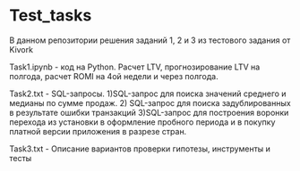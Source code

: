 # Test_tasks
В данном репозитории решения заданий 1, 2 и 3 из тестового задания от Kivork

Task1.ipynb - код на Python. Расчет LTV, прогнозирование LTV на полгода, расчет ROMI на 4ой недели и через полгода.

Task2.txt - SQL-запросы. 1)SQL-запрос для поиска значений среднего и медианы по сумме продаж. 2) SQL-запрос для поиска задублированных в результате ошибки транзакций 3)SQL-запрос для построения воронки перехода из установки в оформление пробного периода и в покупку платной версии приложения в разрезе стран.

Task3.txt - Описание вариантов проверки гипотезы, инструменты и тесты
